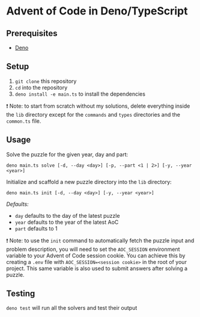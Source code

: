# Advent of Code in Deno/TypeScript

## Prerequisites

-   [Deno](https://deno.land/)

## Setup

1. `git clone` this repository
2. `cd` into the repository
3. `deno install -e main.ts` to install the dependencies

❗ Note: to start from scratch without my solutions, delete everything inside the `lib` directory except for the `commands` and `types` directories and the `common.ts` file.

## Usage

Solve the puzzle for the given year, day and part:

```
deno main.ts solve [-d, --day <day>] [-p, --part <1 | 2>] [-y, --year <year>]
```

Initialize and scaffold a new puzzle directory into the `lib` directory:

```
deno main.ts init [-d, --day <day>] [-y, --year <year>]
```

_Defaults:_

-   `day` defaults to the day of the latest puzzle
-   `year` defaults to the year of the latest AoC
-   `part` defaults to 1

❗ Note: to use the `init` command to automatically fetch the puzzle input and problem description, you will need to set the `AOC_SESSION` environment variable to your Advent of Code session cookie. You can achieve this by creating a `.env` file with `AOC_SESSION=<session cookie>` in the root of your project. This same variable is also used to submit answers after solving a puzzle.

## Testing

`deno test` will run all the solvers and test their output
